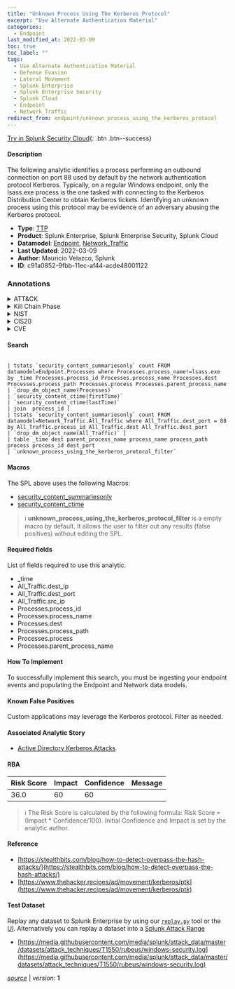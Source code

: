```yaml
---
title: "Unknown Process Using The Kerberos Protocol"
excerpt: "Use Alternate Authentication Material"
categories:
  - Endpoint
last_modified_at: 2022-03-09
toc: true
toc_label: ""
tags:
  - Use Alternate Authentication Material
  - Defense Evasion
  - Lateral Movement
  - Splunk Enterprise
  - Splunk Enterprise Security
  - Splunk Cloud
  - Endpoint
  - Network_Traffic
redirect_from: endpoint/unknown_process_using_the_kerberos_protocol
---
```




[Try in Splunk Security Cloud](https://www.splunk.com/en_us/cyber-security.html){: .btn .btn--success}

#### Description

The following analytic identifies a process performing an outbound connection on port 88 used by default by the network authentication protocol Kerberos. Typically, on a regular Windows endpoint, only the lsass.exe process is the one tasked with connecting to the Kerberos Distribution Center to obtain Kerberos tickets. Identifying an unknown process using this protocol may be evidence of an adversary abusing the Kerberos protocol.

- **Type**: [TTP](https://github.com/splunk/security_content/wiki/Detection-Analytic-Types)
- **Product**: Splunk Enterprise, Splunk Enterprise Security, Splunk Cloud
- **Datamodel**: [Endpoint](https://docs.splunk.com/Documentation/CIM/latest/User/Endpoint), [Network_Traffic](https://docs.splunk.com/Documentation/CIM/latest/User/NetworkTraffic)
- **Last Updated**: 2022-03-09
- **Author**: Mauricio Velazco, Splunk
- **ID**: c91a0852-9fbb-11ec-af44-acde48001122

### Annotations
<details>
  <summary>ATT&CK</summary>

<div markdown="1">

#### [ATT&CK](https://attack.mitre.org/)

| ID          | Technique   | Tactic         |
| ----------- | ----------- |--------------- |
| [T1550](https://attack.mitre.org/techniques/T1550/) | Use Alternate Authentication Material | Defense Evasion, Lateral Movement |

</div>
</details>


<details>
  <summary>Kill Chain Phase</summary>

<div markdown="1">

* Reconnaissance


</div>
</details>


<details>
  <summary>NIST</summary>

<div markdown="1">



</div>
</details>

<details>
  <summary>CIS20</summary>

<div markdown="1">



</div>
</details>

<details>
  <summary>CVE</summary>

<div markdown="1">


</div>
</details>


#### Search

```

| tstats `security_content_summariesonly` count FROM datamodel=Endpoint.Processes where Processes.process_name!=lsass.exe by _time Processes.process_id Processes.process_name Processes.dest Processes.process_path Processes.process Processes.parent_process_name 
| `drop_dm_object_name(Processes)` 
| `security_content_ctime(firstTime)` 
| `security_content_ctime(lastTime)` 
| join  process_id [
| tstats `security_content_summariesonly` count FROM datamodel=Network_Traffic.All_Traffic where All_Traffic.dest_port = 88 by All_Traffic.process_id All_Traffic.dest All_Traffic.dest_port 
| `drop_dm_object_name(All_Traffic)` ] 
| table _time dest parent_process_name process_name process_path process process_id dest_port 
| `unknown_process_using_the_kerberos_protocol_filter`
```

#### Macros
The SPL above uses the following Macros:
* [security_content_summariesonly](https://github.com/splunk/security_content/blob/develop/macros/security_content_summariesonly.yml)
* [security_content_ctime](https://github.com/splunk/security_content/blob/develop/macros/security_content_ctime.yml)

> :information_source:
> **unknown_process_using_the_kerberos_protocol_filter** is a empty macro by default. It allows the user to filter out any results (false positives) without editing the SPL.



#### Required fields
List of fields required to use this analytic.
* _time
* All_Traffic.dest_ip
* All_Traffic.dest_port
* All_Traffic.src_ip
* Processes.process_id
* Processes.process_name
* Processes.dest
* Processes.process_path
* Processes.process
* Processes.parent_process_name



#### How To Implement
To successfully implement this search, you must be ingesting your endpoint events and populating the Endpoint and Network data models.
#### Known False Positives
Custom applications may leverage the Kerberos protocol. Filter as needed.

#### Associated Analytic Story
* [Active Directory Kerberos Attacks](/stories/active_directory_kerberos_attacks)




#### RBA

| Risk Score  | Impact      | Confidence   | Message      |
| ----------- | ----------- |--------------|--------------|
| 36.0 | 60 | 60 |  |


> :information_source:
> The Risk Score is calculated by the following formula: Risk Score = (Impact * Confidence/100). Initial Confidence and Impact is set by the analytic author.


#### Reference

* [https://stealthbits.com/blog/how-to-detect-overpass-the-hash-attacks/](https://stealthbits.com/blog/how-to-detect-overpass-the-hash-attacks/)
* [https://www.thehacker.recipes/ad/movement/kerberos/ptk](https://www.thehacker.recipes/ad/movement/kerberos/ptk)



#### Test Dataset
Replay any dataset to Splunk Enterprise by using our [`replay.py`](https://github.com/splunk/attack_data#using-replaypy) tool or the [UI](https://github.com/splunk/attack_data#using-ui).
Alternatively you can replay a dataset into a [Splunk Attack Range](https://github.com/splunk/attack_range#replay-dumps-into-attack-range-splunk-server)

* [https://media.githubusercontent.com/media/splunk/attack_data/master/datasets/attack_techniques/T1550/rubeus/windows-security.log](https://media.githubusercontent.com/media/splunk/attack_data/master/datasets/attack_techniques/T1550/rubeus/windows-security.log)



[*source*](https://github.com/splunk/security_content/tree/develop/detections/endpoint/unknown_process_using_the_kerberos_protocol.yml) \| *version*: **1**